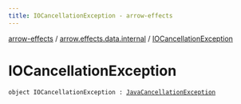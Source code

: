 ```yaml
---
title: IOCancellationException - arrow-effects
---
```


[arrow-effects](../index.html) / [arrow.effects.data.internal](index.html) / [IOCancellationException](./-i-o-cancellation-exception.html)

# IOCancellationException

`object IOCancellationException : `[`JavaCancellationException`](../arrow.effects.internal/-java-cancellation-exception.html)
